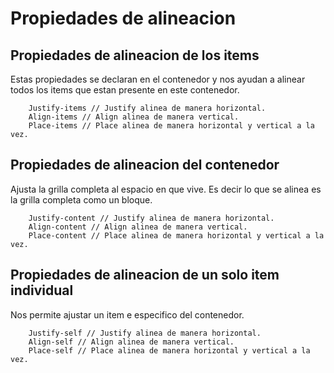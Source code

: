 # Propiedades de alineacion

## Propiedades de alineacion de los items

Estas propiedades se declaran en el contenedor y nos ayudan a alinear todos los items que estan presente en este contenedor.

```
    Justify-items // Justify alinea de manera horizontal.
    Align-items // Align alinea de manera vertical.
    Place-items // Place alinea de manera horizontal y vertical a la vez.
```

## Propiedades de alineacion del contenedor
Ajusta la grilla completa al espacio en que vive. Es decir lo que se alinea es la grilla completa como un bloque.

```
    Justify-content // Justify alinea de manera horizontal.
    Align-content // Align alinea de manera vertical.
    Place-content // Place alinea de manera horizontal y vertical a la vez.
```

## Propiedades de alineacion de un solo item individual 
Nos permite ajustar un item e especifico del contenedor.

```
    Justify-self // Justify alinea de manera horizontal.
    Align-self // Align alinea de manera vertical.
    Place-self // Place alinea de manera horizontal y vertical a la vez.
```